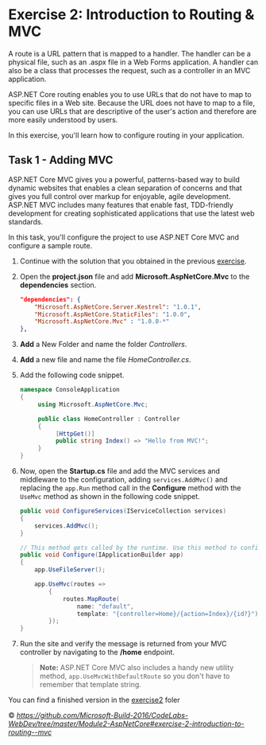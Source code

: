 <a name="Exercise2" ></a>
# Exercise 2: Introduction to Routing & MVC #

A route is a URL pattern that is mapped to a handler. The handler can be a physical file, such as an .aspx file in a Web Forms application. A handler can also be a class that processes the request, such as a controller in an MVC application.

ASP.NET Core routing enables you to use URLs that do not have to map to specific files in a Web site. Because the URL does not have to map to a file, you can use URLs that are descriptive of the user's action and therefore are more easily understood by users.

In this exercise, you'll learn how to configure routing in your application.

## Task 1 - Adding MVC ##

ASP.NET Core MVC gives you a powerful, patterns-based way to build dynamic websites that enables a clean separation of concerns and that gives you full control over markup for enjoyable, agile development. ASP.NET MVC includes many features that enable fast, TDD-friendly development for creating sophisticated applications that use the latest web standards.

In this task, you'll configure the project to use ASP.NET Core MVC and configure a sample route.

1. Continue with the solution that you obtained in the previous [exercise](/blob/master/Exercise1.md).

1. Open the **project.json** file and add **Microsoft.AspNetCore.Mvc** to the **dependencies** section.

	````JSON
	"dependencies": {
		"Microsoft.AspNetCore.Server.Kestrel": "1.0.1",
    	"Microsoft.AspNetCore.StaticFiles": "1.0.0",
		"Microsoft.AspNetCore.Mvc" : "1.0.0-*"
	},
	````

1. **Add** a New Folder and name the folder _Controllers_.

1. **Add** a new file and name the file _HomeController.cs_.

1. Add the following code snippet.

	````C#
	namespace ConsoleApplication
	{
		 using Microsoft.AspNetCore.Mvc;

		 public class HomeController : Controller
		 {
			  [HttpGet()]
			  public string Index() => "Hello from MVC!";
		 }
	}
	````

1. Now, open the **Startup.cs** file and add the MVC services and middleware to the configuration, adding `services.AddMvc()` and replacing the `app.Run` method call in the **Configure** method with the `UseMvc` method as shown in the following code snippet.

	````C#
    public void ConfigureServices(IServiceCollection services)
    {
        services.AddMvc();
    }

    // This method gets called by the runtime. Use this method to configure the HTTP request pipeline.
    public void Configure(IApplicationBuilder app)
    {
        app.UseFileServer();

        app.UseMvc(routes =>
            {
                routes.MapRoute(
                    name: "default",
                    template: "{controller=Home}/{action=Index}/{id?}");
            });
    }
	````

1. Run the site and verify the message is returned from your MVC controller by navigating to the **/home** endpoint.

	> **Note:** ASP.NET Core MVC also includes a handy new utility method, `app.UseMvcWithDefaultRoute` so you don't have to remember that template string.


You can find a finished version in the [exercise2](https://github.com/keacore/intro/tree/master/exercise2) foler

&copy; <i>https://github.com/Microsoft-Build-2016/CodeLabs-WebDev/tree/master/Module2-AspNetCore#exercise-2-introduction-to-routing--mvc</i>

